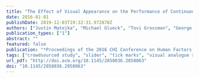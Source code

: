 ```yaml
---
title: "The Effect of Visual Appearance on the Performance of Continuous Sliders and Visual Analogue Scales"
date: 2016-01-01
publishDate: 2019-12-03T19:32:31.972878Z
authors: ["Justin Matejka", "Michael Glueck", "Tovi Grossman", "George Fitzmaurice"]
publication_types: ["1"]
abstract: ""
featured: false
publication: "*Proceedings of the 2016 CHI Conference on Human Factors in Computing Systems*"
tags: ["crowdsourced study", "slider", "tick marks", "visual analogue scales"]
url_pdf: "http://doi.acm.org/10.1145/2858036.2858063"
doi: "10.1145/2858036.2858063"
---
```


